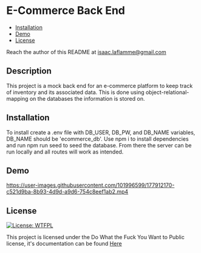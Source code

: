# E-Commerce Back End

- [Installation](#installation)
- [Demo](#demo)
- [License](#license)

Reach the author of this README at [isaac.laflamme@gmail.com](mailto:isaac.laflamme@gmail.com)

## Description
This project is a mock back end for an e-commerce platform to keep track of inventory and its associated data. This is done using object-relational-mapping on the databases the information is stored on.

## Installation
To install create a .env file with DB_USER, DB_PW, and DB_NAME variables, DB_NAME should be 'ecommerce_db'. Use npm i to install dependencies and run npm run seed to seed the database. From there the server can be run  locally and all routes will work as intended.

## Demo


https://user-images.githubusercontent.com/101996599/177912170-c521d9ba-8b93-4d9d-a9d6-754c8eef1ab2.mp4


## License
[![License: WTFPL](https://img.shields.io/badge/License-WTFPL-brightgreen.svg)](http://www.wtfpl.net/about/)

This project is licensed under the Do What the Fuck You Want to Public license, it's documentation can be found [Here](http://www.wtfpl.net/about/)
